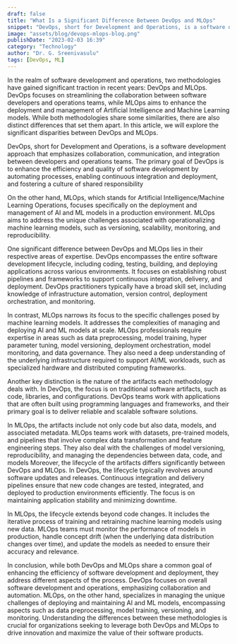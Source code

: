 ```yaml
---
draft: false
title: "What Is a Significant Difference Between DevOps and MLOps"
snippet: "DevOps, short for Development and Operations, is a software development approach that emphasizes collaboration, communication, and integration between developers and operations teams. The primary goal of DevOps is to enhance the efficiency and quality of software development by automating processes, enabling continuous integration and deployment, and fostering a culture of shared responsibility"
image: "assets/blog/devops-mlops-blog.png"
publishDate: "2023-02-03 16:39"
category: "Technology"
author: "Dr. G. Sreenivasulu"
tags: [DevOps, ML]
---
```


In the realm of software development and operations, two methodologies have gained significant traction in recent years: DevOps and MLOps. DevOps focuses on streamlining the collaboration between software developers and operations teams, while MLOps aims to enhance the deployment and management of Artificial Intelligence and Machine Learning models. While both methodologies share some similarities, there are also distinct differences that set them apart. In this article, we will explore the significant disparities between DevOps and MLOps.

DevOps, short for Development and Operations, is a software development approach that emphasizes collaboration, communication, and integration between developers and operations teams. The primary goal of DevOps is to enhance the efficiency and quality of software development by automating processes, enabling continuous integration and deployment, and fostering a culture of shared responsibility

On the other hand, MLOps, which stands for Artificial Intelligence/Machine Learning Operations, focuses specifically on the deployment and management of AI and ML models in a production environment. MLOps aims to address the unique challenges associated with operationalizing machine learning models, such as versioning, scalability, monitoring, and reproducibility.

One significant difference between DevOps and MLOps lies in their respective areas of expertise. DevOps encompasses the entire software development lifecycle, including coding, testing, building, and deploying applications across various environments. It focuses on establishing robust pipelines and frameworks to support continuous integration, delivery, and deployment. DevOps practitioners typically have a broad skill set, including knowledge of infrastructure automation, version control, deployment orchestration, and monitoring.

In contrast, MLOps narrows its focus to the specific challenges posed by machine learning models. It addresses the complexities of managing and deploying AI and ML models at scale. MLOps professionals require expertise in areas such as data preprocessing, model training, hyper parameter tuning, model versioning, deployment orchestration, model monitoring, and data governance. They also need a deep understanding of the underlying infrastructure required to support AI/ML workloads, such as specialized hardware and distributed computing frameworks.

Another key distinction is the nature of the artifacts each methodology deals with. In DevOps, the focus is on traditional software artifacts, such as code, libraries, and configurations. DevOps teams work with applications that are often built using programming languages and frameworks, and their primary goal is to deliver reliable and scalable software solutions.

In MLOps, the artifacts include not only code but also data, models, and associated metadata. MLOps teams work with datasets, pre-trained models, and pipelines that involve complex data transformation and feature engineering steps. They also deal with the challenges of model versioning, reproducibility, and managing the dependencies between data, code, and models Moreover, the lifecycle of the artifacts differs significantly between DevOps and MLOps. In DevOps, the lifecycle typically revolves around software updates and releases. Continuous integration and delivery pipelines ensure that new code changes are tested, integrated, and deployed to production environments efficiently. The focus is on maintaining application stability and minimizing downtime.

In MLOps, the lifecycle extends beyond code changes. It includes the iterative process of training and retraining machine learning models using new data. MLOps teams must monitor the performance of models in production, handle concept drift (when the underlying data distribution changes over time), and update the models as needed to ensure their accuracy and relevance.

In conclusion, while both DevOps and MLOps share a common goal of enhancing the efficiency of software development and deployment, they address different aspects of the process. DevOps focuses on overall software development and operations, emphasizing collaboration and automation. MLOps, on the other hand, specializes in managing the unique challenges of deploying and maintaining AI and ML models, encompassing aspects such as data preprocessing, model training, versioning, and monitoring. Understanding the differences between these methodologies is crucial for organizations seeking to leverage both DevOps and MLOps to drive innovation and maximize the value of their software products.

